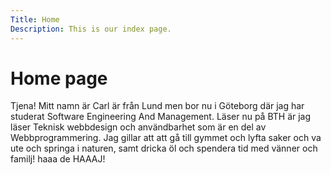 ```yaml
---
Title: Home
Description: This is our index page.
---
```


# Home page

Tjena!
Mitt namn är Carl är från Lund men bor nu i Göteborg där jag har studerat Software Engineering And Management. Läser nu på BTH är jag läser Teknisk webbdesign och användbarhet som är en del av Webbprogrammering. Jag gillar att att gå till gymmet och lyfta saker och va ute och springa i naturen, samt dricka öl och spendera tid med vänner och familj! haaa de HAAAJ!